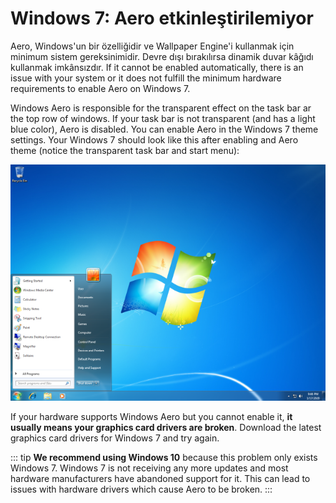 # Windows 7: Aero etkinleştirilemiyor

Aero, Windows'un bir özelliğidir ve Wallpaper Engine'i kullanmak için minimum sistem gereksinimidir. Devre dışı bırakılırsa dinamik duvar kâğıdı kullanmak imkânsızdır. If it cannot be enabled automatically, there is an issue with your system or it does not fulfill the minimum hardware requirements to enable Aero on Windows 7.

Windows Aero is responsible for the transparent effect on the task bar ar the top row of windows. If your task bar is not transparent (and has a light blue color), Aero is disabled. You can enable Aero in the Windows 7 theme settings. Your Windows 7 should look like this after enabling and Aero theme (notice the transparent task bar and start menu):

![Windows 7 with Aero](./w7.png)

If your hardware supports Windows Aero but you cannot enable it, **it usually means your graphics card drivers are broken**. Download the latest graphics card drivers for Windows 7 and try again.

::: tip **We recommend using Windows 10** because this problem only exists Windows 7. Windows 7 is not receiving any more updates and most hardware manufacturers have abandoned support for it. This can lead to issues with hardware drivers which cause Aero to be broken. :::